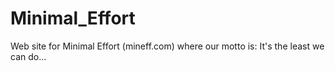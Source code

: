 # Minimal_Effort
Web site for Minimal Effort (mineff.com)
where our motto is:
It's the least we can do...
